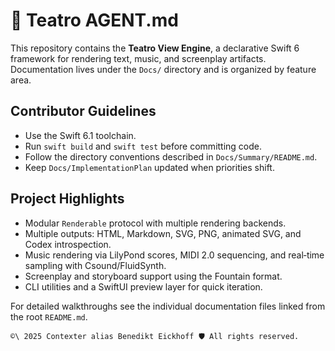 # 🤖 Teatro AGENT.md

This repository contains the **Teatro View Engine**, a declarative Swift 6 framework for rendering text, music, and screenplay artifacts. Documentation lives under the `Docs/` directory and is organized by feature area.

## Contributor Guidelines
- Use the Swift 6.1 toolchain.
- Run `swift build` and `swift test` before committing code.
- Follow the directory conventions described in `Docs/Summary/README.md`.
- Keep `Docs/ImplementationPlan` updated when priorities shift.

## Project Highlights
- Modular `Renderable` protocol with multiple rendering backends.
- Multiple outputs: HTML, Markdown, SVG, PNG, animated SVG, and Codex introspection.
- Music rendering via LilyPond scores, MIDI 2.0 sequencing, and real‑time sampling with Csound/FluidSynth.
- Screenplay and storyboard support using the Fountain format.
- CLI utilities and a SwiftUI preview layer for quick iteration.

For detailed walkthroughs see the individual documentation files linked from the root `README.md`.

````text
©\ 2025 Contexter alias Benedikt Eickhoff 🛡️ All rights reserved.
````
